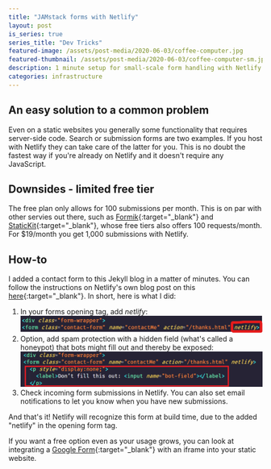 ```yaml
---
title: "JAMstack forms with Netlify"
layout: post
is_series: true
series_title: "Dev Tricks"
featured-image: /assets/post-media/2020-06-03/coffee-computer.jpg
featured-thumbnail: /assets/post-media/2020-06-03/coffee-computer-sm.jpg
description: 1 minute setup for small-scale form handling with Netlify
categories: infrastructure
---
```


## An easy solution to a common problem

Even on a static websites you generally some functionality that requires server-side code. Search or submission forms are two examples. If you host with Netlify they can take care of the latter for you. This is no doubt the fastest way if you're already on Netlify and it doesn't require any JavaScript.

## Downsides - limited free tier

The free plan only allows for 100 submissions per month. This is on par with other servies out there, such as [Formik](https://formik.com/pricing){:target="\_blank"} and [StaticKit](https://statickit.com/){:target="\_blank"}, whose free tiers also offers 100 requests/month. For \$19/month you get 1,000 submissions with Netlify.

## How-to

I added a contact form to this Jekyll blog in a matter of minutes. You can follow the instructions on Netlify's own blog post on this [here](https://www.netlify.com/blog/2017/09/19/form-handling-with-the-jamstack-and-netlify/){:target="\_blank"}. In short, here is what I did:

1. In your forms opening tag, add <em>netlify</em>:
   ![Form opening tag](/assets/post-media/2020-06-03/form-1.png "Form opening tag")
2. Option, add spam protection with a hidden field (what's called a honeypot) that bots might fill out and thereby be exposed:
   ![Form spam protection](/assets/post-media/2020-06-03/form-2.png "Form spam protection")
3. Check incoming form submissions in Netlify. You can also set email notifications to let you know when you have new submissions.

And that's it! Netlify will recognize this form at build time, due to the added "netlify" in the opening form tag.

If you want a free option even as your usage grows, you can look at integrating a [Google Form](https://www.google.com/forms/about/){:target="\_blank"} with an iframe into your static website.
